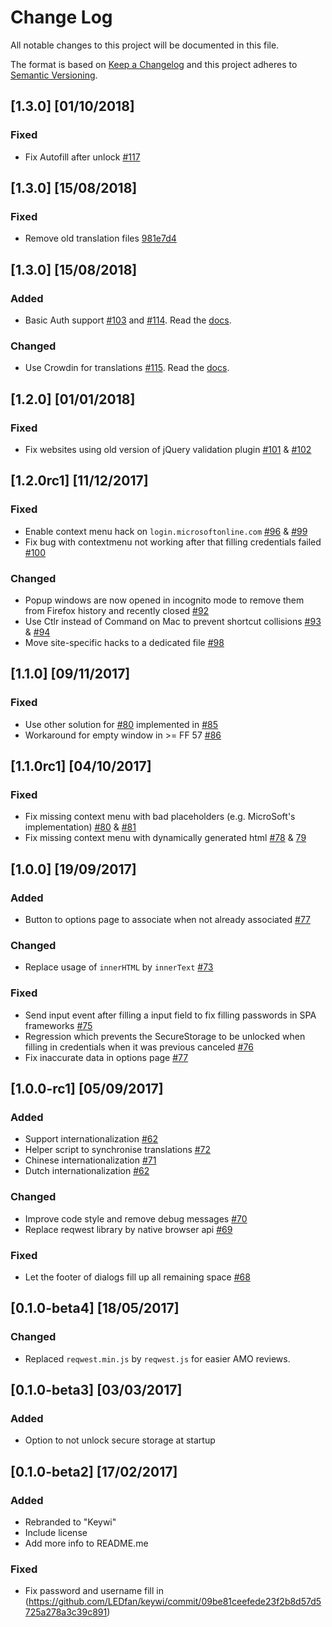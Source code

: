 # Change Log
All notable changes to this project will be documented in this file.

The format is based on [Keep a Changelog](http://keepachangelog.com/)
and this project adheres to [Semantic Versioning](http://semver.org/).

## [1.3.0] [01/10/2018]
### Fixed
 - Fix Autofill after unlock [#117](https://github.com/LEDfan/keywi/pull/117)

## [1.3.0] [15/08/2018]
### Fixed
 - Remove old translation files [981e7d4](https://github.com/LEDfan/keywi/commit/981e7d4cc9fb610c6509ce7c302cc9aebda2797a)

## [1.3.0] [15/08/2018]
### Added
 - Basic Auth support [#103](https://github.com/LEDfan/keywi/pull/103) and [#114](https://github.com/LEDfan/keywi/pull/114). Read the [docs](https://github.com/LEDfan/keywi#http-basic-auth).

### Changed
 - Use Crowdin for translations [#115](https://github.com/LEDfan/keywi/pull/115). Read the [docs](https://github.com/LEDfan/keywi#translations).

## [1.2.0] [01/01/2018]
### Fixed
 - Fix websites using old version of jQuery validation plugin [#101](https://github.com/LEDfan/keywi/issues/101) & [#102](https://github.com/LEDfan/keywi/pull/102)

## [1.2.0rc1] [11/12/2017]
### Fixed
 - Enable context menu hack on `login.microsoftonline.com` [#96](https://github.com/LEDfan/keywi/issues/96) & [#99](https://github.com/LEDfan/keywi/pull/99)
 - Fix bug with contextmenu not working after that filling credentials failed [#100](https://github.com/LEDfan/keywi/pull/100)


### Changed
 - Popup windows are now opened in incognito mode to remove them from Firefox history and recently closed [#92](https://github.com/LEDfan/keywi/pull/92)
 - Use <kb>Ctlr</kb> instead of <kb>Command</kb> on Mac to prevent shortcut collisions [#93](https://github.com/LEDfan/keywi/issues/93) & [#94](https://github.com/LEDfan/keywi/pull/94)
 - Move site-specific hacks to a dedicated file [#98](https://github.com/LEDfan/keywi/pull/98)


## [1.1.0] [09/11/2017]
### Fixed
 - Use other solution for [#80](https://github.com/LEDfan/keywi/issues/80) implemented in [#85](https://github.com/LEDfan/keywi/issues/85)
 - Workaround for empty window in >= FF 57 [#86](https://github.com/LEDfan/keywi/pull/86)

## [1.1.0rc1] [04/10/2017]
### Fixed
 - Fix missing context menu with bad placeholders (e.g. MicroSoft's implementation) [#80](https://github.com/LEDfan/keywi/issues/80) & [#81](https://github.com/LEDfan/keywi/issues/81)
 - Fix missing context menu with dynamically generated html [#78](https://github.com/LEDfan/keywi/issues/78) & [79](https://github.com/LEDfan/keywi/issues/79)

## [1.0.0] [19/09/2017]
### Added
 - Button to options page to associate when not already associated [#77](https://github.com/LEDfan/keywi/pull/77)
### Changed
 - Replace usage of `innerHTML` by `innerText` [#73](https://github.com/LEDfan/keywi/pull/73)

### Fixed
 - Send input event after filling a input field to fix filling passwords in SPA frameworks [#75](https://github.com/LEDfan/keywi/pull/75)
 - Regression which prevents the SecureStorage to be unlocked when filling in credentials when it was previous canceled [#76](https://github.com/LEDfan/keywi/pull/76)
 - Fix inaccurate data in options page [#77](https://github.com/LEDfan/keywi/pull/77)


## [1.0.0-rc1] [05/09/2017]
### Added
 - Support internationalization [#62](https://github.com/LEDfan/keywi/pull/62)
 - Helper script to synchronise translations [#72](https://github.com/LEDfan/keywi/pull/72)
 - Chinese internationalization [#71](https://github.com/LEDfan/keywi/pull/71)
 - Dutch internationalization [#62](https://github.com/LEDfan/keywi/pull/62)
### Changed
 - Improve code style and remove debug messages [#70](https://github.com/LEDfan/keywi/pull/70)
 - Replace reqwest library by native browser api [#69](https://github.com/LEDfan/keywi/pull/69)
### Fixed
 - Let the footer of dialogs fill up all remaining space [#68](https://github.com/LEDfan/keywi/pull/68)

## [0.1.0-beta4] [18/05/2017]
### Changed
 - Replaced `reqwest.min.js` by `reqwest.js` for easier AMO reviews.

## [0.1.0-beta3] [03/03/2017]
### Added
 - Option to not unlock secure storage at startup

## [0.1.0-beta2] [17/02/2017]
### Added
 - Rebranded to "Keywi"
 - Include license
 - Add more info to README.me

### Fixed
 - Fix password and username fill in (https://github.com/LEDfan/keywi/commit/09be81ceefede23f2b8d57d5725a278a3c39c891)

